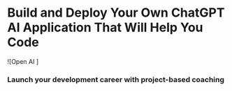 # Build and Deploy Your Own ChatGPT AI Application That Will Help You Code
![Open AI ]

### Launch your development career with project-based coaching
